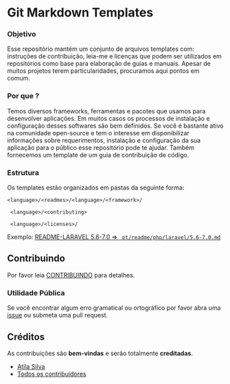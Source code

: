 # Git Markdown Templates

### Objetivo
Esse repositório mantém um conjunto de arquivos templates com: 
instruções de contribuição, leia-me e licenças que podem ser 
utilizados em repositórios como base para elaboração de guias e manuais.
Apesar de muitos projetos terem particularidades, procuramos aqui pontos em comum.

### Por que ?
Temos diversos frameworks, ferramentas e pacotes que usamos para desenvolver
aplicações. Em muitos casos os processos de instalação e configuração desses softwares são bem definidos.
Se você é bastante ativo na comunidade open-source e tem o interesse em disponibilizar informações
sobre requerimentos, instalação e configuração da sua aplicação para o público esse repositório pode te ajudar. 
Também fornecemos um template de um guia de contribuição de código.

### Estrutura
Os templates estão organizados em pastas da seguinte forma:

``` <language>/<readmes>/<language>/<framework>/ ```

``` <language>/<contributing>```

``` <language>/<licenses>/```

Exemplo: 
[README-LARAVEL 5.6-7.0  => ` pt/readme/php/laravel/5.6-7.0.md`](pt/readme/php/laravel/5.6-7.0.md)

## Contribuindo
Por favor leia [CONTRIBUINDO](CONTRIBUTING.md) para detalhes.

### Utilidade Pública
Se você encontrar algum erro gramatical ou ortográfico por favor abra uma [issue](https://github.com/Atiladanvi/git-md-templates/issues/new) ou submeta uma pull request.

## Créditos
As contribuições são **bem-vindas** e serão totalmente **creditadas**.

- [Atila Silva](https://github.com/atiladanvi)
- [Todos os contribuidores](../../contributors)
